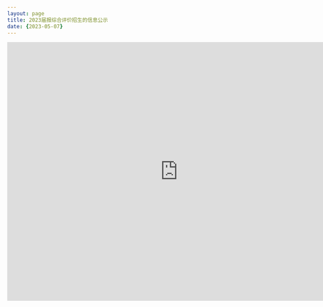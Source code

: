 ```yaml
---
layout: page
title: 2023届报综合评价招生的信息公示
date: {2023-05-07}
---
```



<iframe width="790" height="600" frameborder="0" scrolling="no" src="https://view.officeapps.live.com/op/embed.aspx?src=https%3A%2F%2Fpan%2Eknockblog%2Etop%3A443%2Fapi%2Fraw%2F%3Fpath%3D%2FTemp%2F2023%25E5%25B1%258A%25E6%258A%25A5%25E7%25BB%25BC%25E5%2590%2588%25E8%25AF%2584%25E4%25BB%25B7%25E6%258B%259B%25E7%2594%259F%25E7%259A%2584%25E4%25BF%25A1%25E6%2581%25AF%25E5%2585%25AC%25E7%25A4%25BA%2Exlsx&waccluster=PJP1"></iframe>